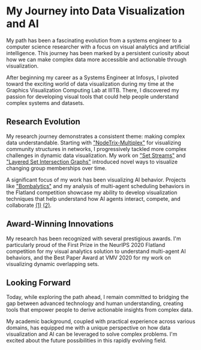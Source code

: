 # My Journey into Data Visualization and AI

My path has been a fascinating evolution from a systems engineer to a computer science researcher with a focus on visual analytics and artificial intelligence. This journey has been marked by a persistent curiosity about how we can make complex data more accessible and actionable through visualization.

After beginning my career as a Systems Engineer at Infosys, I pivoted toward the exciting world of data visualization during my time at the Graphics Visualization Computing Lab at IIITB. There, I discovered my passion for developing visual tools that could help people understand complex systems and datasets.

## Research Evolution

My research journey demonstrates a consistent theme: making complex data understandable. Starting with ["NodeTrix-Multiplex"](/publications/Agarwal2017Nodetrix) for visualizing community structures in networks, I progressively tackled more complex challenges in dynamic data visualization. My work on ["Set Streams"](/setstreams) and ["Layered Set Intersection Graphs"](/dynamicsets) introduced novel ways to visualize changing group memberships over time.

A significant focus of my work has been visualizing AI behavior. Projects like ["Bombalytics"](/bombalytics) and my analysis of multi-agent scheduling behaviors in the Flatland competition showcase my ability to develop visualization techniques that help understand how AI agents interact, compete, and collaborate [(1)][1] [(2)][2].

## Award-Winning Innovations

My research has been recognized with several prestigious awards. I'm particularly proud of the First Prize in the NeurIPS 2020 Flatland competition for my visual analytics solution to understand multi-agent AI behaviors, and the Best Paper Award at VMV 2020 for my work on visualizing dynamic overlapping sets.

## Looking Forward

Today, while exploring the path ahead, I remain committed to bridging the gap between advanced technology and human understanding, creating tools that empower people to derive actionable insights from complex data.

My academic background, coupled with practical experience across various domains, has equipped me with a unique perspective on how data visualization and AI can be leveraged to solve complex problems. I'm excited about the future possibilities in this rapidly evolving field.

[1]: fv
[2]: /publications/Agarwal2022Visualizing

